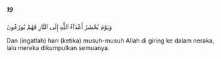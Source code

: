 ##### 19

<span class="ayah">وَيَوْمَ يُحْشَرُ أَعْدَآءُ ٱللَّهِ إِلَى ٱلنَّارِ فَهُمْ يُوزَعُونَ</span>

<span class="ayah_translation">Dan (ingatlah) hari (ketika) musuh-musuh Allah di giring ke dalam neraka, lalu mereka dikumpulkan semuanya.</span>
